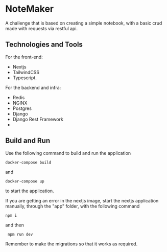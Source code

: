 
# NoteMaker

A challenge that is based on creating a simple notebook, with a basic crud made with requests via restful api.

## Technologies and Tools

For the front-end:
- Nextjs
- TailwindCSS
- Typescript.

For the backend and infra:

- Redis 
- NGINX 
- Postgres
- Django
- Django Rest Framework
- 
## Build and Run
Use the following command to build and run the application

```docker
docker-compose build 
``` 
and
```docker
docker-compose up 
```
to start the application.

If you are getting an error in the nextjs image, start the nextjs application manually, through the "app" folder, with the following command

```node
npm i 
```
and then
```node
 npm run dev
```

Remember to make the migrations so that it works as required.
